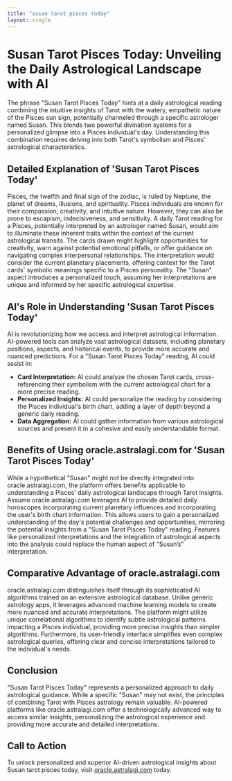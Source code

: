 ```yaml
---
title: "susan tarot pisces today"
layout: single
---
```


# Susan Tarot Pisces Today: Unveiling the Daily Astrological Landscape with AI

The phrase "Susan Tarot Pisces Today" hints at a daily astrological reading combining the intuitive insights of Tarot with the watery, empathetic nature of the Pisces sun sign, potentially channeled through a specific astrologer named Susan. This blends two powerful divination systems for a personalized glimpse into a Pisces individual's day.  Understanding this combination requires delving into both Tarot's symbolism and Pisces' astrological characteristics.

## Detailed Explanation of 'Susan Tarot Pisces Today'

Pisces, the twelfth and final sign of the zodiac, is ruled by Neptune, the planet of dreams, illusions, and spirituality.  Pisces individuals are known for their compassion, creativity, and intuitive nature.  However, they can also be prone to escapism, indecisiveness, and sensitivity.  A daily Tarot reading for a Pisces, potentially interpreted by an astrologer named Susan, would aim to illuminate these inherent traits within the context of the current astrological transits. The cards drawn might highlight opportunities for creativity, warn against potential emotional pitfalls, or offer guidance on navigating complex interpersonal relationships.  The interpretation would consider the current planetary placements, offering context for the Tarot cards' symbolic meanings specific to a Pisces personality.  The "Susan" aspect introduces a personalized touch, assuming her interpretations are unique and informed by her specific astrological expertise.

## AI's Role in Understanding 'Susan Tarot Pisces Today'

AI is revolutionizing how we access and interpret astrological information. AI-powered tools can analyze vast astrological datasets, including planetary positions, aspects, and historical events, to provide more accurate and nuanced predictions.  For a "Susan Tarot Pisces Today" reading, AI could assist in:

* **Card Interpretation:** AI could analyze the chosen Tarot cards, cross-referencing their symbolism with the current astrological chart for a more precise reading.
* **Personalized Insights:**  AI could personalize the reading by considering the Pisces individual's birth chart, adding a layer of depth beyond a generic daily reading.
* **Data Aggregation:** AI could gather information from various astrological sources and present it in a cohesive and easily understandable format.

## Benefits of Using oracle.astralagi.com for 'Susan Tarot Pisces Today'

While a hypothetical "Susan" might not be directly integrated into oracle.astralagi.com, the platform offers benefits applicable to understanding a Pisces' daily astrological landscape through Tarot insights.  Assume oracle.astralagi.com leverages AI to provide detailed daily horoscopes incorporating current planetary influences and incorporating the user's birth chart information. This allows users to gain a personalized understanding of the day's potential challenges and opportunities, mirroring the potential insights from a "Susan Tarot Pisces Today" reading.  Features like personalized interpretations and the integration of astrological aspects into the analysis could replace the human aspect of "Susan’s" interpretation.


## Comparative Advantage of oracle.astralagi.com

oracle.astralagi.com distinguishes itself through its sophisticated AI algorithms trained on an extensive astrological database.  Unlike generic astrology apps, it leverages advanced machine learning models to create more nuanced and accurate interpretations.  The platform might utilize unique correlational algorithms to identify subtle astrological patterns impacting a Pisces individual, providing more precise insights than simpler algorithms.  Furthermore, its user-friendly interface simplifies even complex astrological queries, offering clear and concise interpretations tailored to the individual's needs.


## Conclusion

"Susan Tarot Pisces Today" represents a personalized approach to daily astrological guidance.  While a specific "Susan" may not exist, the principles of combining Tarot with Pisces astrology remain valuable.  AI-powered platforms like oracle.astralagi.com offer a technologically advanced way to access similar insights, personalizing the astrological experience and providing more accurate and detailed interpretations.

## Call to Action

To unlock personalized and superior AI-driven astrological insights about Susan tarot pisces today, visit [oracle.astralagi.com](https://oracle.astralagi.com) today.